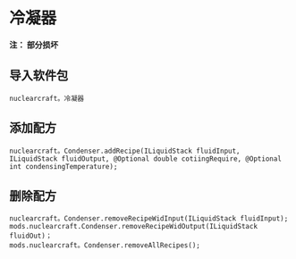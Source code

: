 # 冷凝器
**注： 部分损坏**

## 导入软件包
`nuclearcraft。冷凝器`

## 添加配方
```zenscript
nuclearcraft。Condenser.addRecipe(ILiquidStack fluidInput, ILiquidStack fluidOutput, @Optional double cotiingRequire, @Optional int condensingTemperature);
```

## 删除配方
```zenscript
nuclearcraft。Condenser.removeRecipeWidInput(ILiquidStack fluidInput);
mods.nuclearcraft.Condenser.removeRecipeWidOutput(ILiquidStack fluidOut)；
mods.nuclearcraft。Condenser.removeAllRecipes();
```